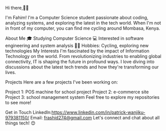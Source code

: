 Hi there,👋🏽


I'm Fahim! 
I'm a Computer Science student passionate about coding, analyzing systems, and exploring the latest in the tech world. 
When I'm not in front of my computer, you can find me cycling around Mombasa, Kenya.

About Me
🎓 Studying Computer Science
💻 Interested in software engineering and system analysis
🚴‍♂️ Hobbies: Cycling, exploring new technologies
My Interests
I'm fascinated by the impact of Information Technology on the world. 
From revolutionizing industries to enabling global connectivity, IT is shaping the future in profound ways. 
I love diving into discussions about the latest tech trends and how they're transforming our lives.

Projects
Here are a few projects I've been working on:

Project 1: POS machine for school project
Project 2: e-commerce site
Project 3: school management system
Feel free to explore my repositories to see more!

Get in Touch
LinkedIn:https://www.linkedin.com/in/patrick-wanjiku-979381150/
Email: frashid274@gmail.com
Let's connect and chat about all things tech! 😊



